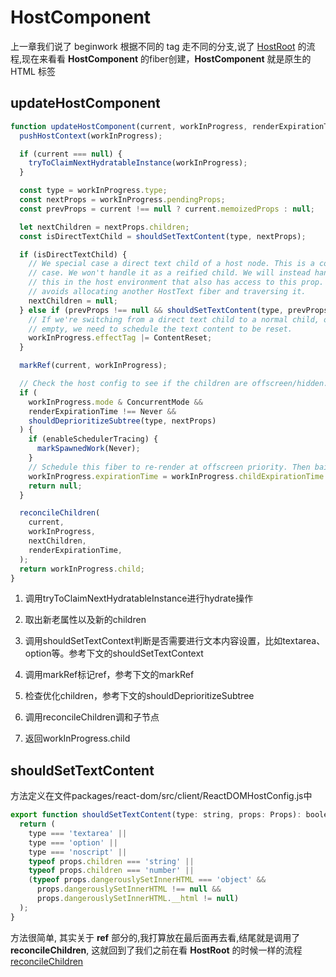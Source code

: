 # HostComponent

上一章我们说了 beginwork 根据不同的 tag 走不同的分支,说了 [HostRoot](/react/beginWork.html#updatehostroot) 的流程,现在来看看 **HostComponent** 的fiber创建，**HostComponent** 就是原生的 HTML 标签

## updateHostComponent

```js
function updateHostComponent(current, workInProgress, renderExpirationTime) {
  pushHostContext(workInProgress);

  if (current === null) {
    tryToClaimNextHydratableInstance(workInProgress);
  }

  const type = workInProgress.type;
  const nextProps = workInProgress.pendingProps;
  const prevProps = current !== null ? current.memoizedProps : null;

  let nextChildren = nextProps.children;
  const isDirectTextChild = shouldSetTextContent(type, nextProps);

  if (isDirectTextChild) {
    // We special case a direct text child of a host node. This is a common
    // case. We won't handle it as a reified child. We will instead handle
    // this in the host environment that also has access to this prop. That
    // avoids allocating another HostText fiber and traversing it.
    nextChildren = null;
  } else if (prevProps !== null && shouldSetTextContent(type, prevProps)) {
    // If we're switching from a direct text child to a normal child, or to
    // empty, we need to schedule the text content to be reset.
    workInProgress.effectTag |= ContentReset;
  }

  markRef(current, workInProgress);

  // Check the host config to see if the children are offscreen/hidden.
  if (
    workInProgress.mode & ConcurrentMode &&
    renderExpirationTime !== Never &&
    shouldDeprioritizeSubtree(type, nextProps)
  ) {
    if (enableSchedulerTracing) {
      markSpawnedWork(Never);
    }
    // Schedule this fiber to re-render at offscreen priority. Then bailout.
    workInProgress.expirationTime = workInProgress.childExpirationTime = Never;
    return null;
  }

  reconcileChildren(
    current,
    workInProgress,
    nextChildren,
    renderExpirationTime,
  );
  return workInProgress.child;
}
```

1. 调用tryToClaimNextHydratableInstance进行hydrate操作

2. 取出新老属性以及新的children

3. 调用shouldSetTextContext判断是否需要进行文本内容设置，比如textarea、option等。参考下文的shouldSetTextContext

4. 调用markRef标记ref，参考下文的markRef

5. 检查优化children，参考下文的shouldDeprioritizeSubtree

6. 调用reconcileChildren调和子节点

7. 返回workInProgress.child

## shouldSetTextContent

方法定义在文件packages/react-dom/src/client/ReactDOMHostConfig.js中


```js
export function shouldSetTextContent(type: string, props: Props): boolean {
  return (
    type === 'textarea' ||
    type === 'option' ||
    type === 'noscript' ||
    typeof props.children === 'string' ||
    typeof props.children === 'number' ||
    (typeof props.dangerouslySetInnerHTML === 'object' &&
      props.dangerouslySetInnerHTML !== null &&
      props.dangerouslySetInnerHTML.__html != null)
  );
}
```

方法很简单, 其实关于 **ref** 部分的,我打算放在最后面再去看,结尾就是调用了 **reconcileChildren**, 这就回到了我们之前在看 **HostRoot** 的时候一样的流程 [reconcileChildren](/react/beginWork.html#reconcilechildren)